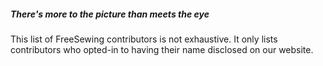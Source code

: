 ---
---

<Note>

##### There's more to the picture than meets the eye

This list of FreeSewing contributors is not exhaustive.
It only lists contributors who opted-in to having their name disclosed on our website.

</Note>

